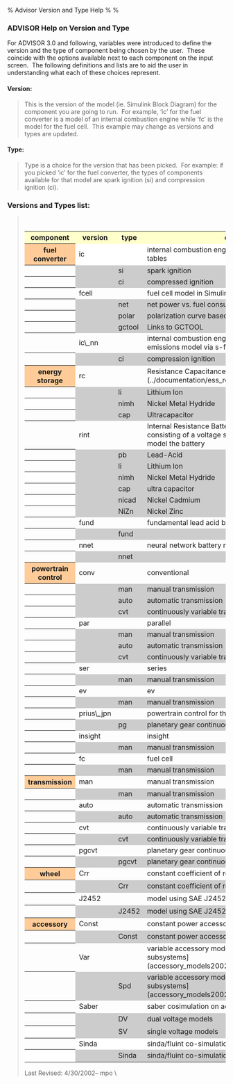 % Advisor Version and Type Help
% 
% 

### ADVISOR Help on Version and Type

For ADVISOR 3.0 and following, variables were introduced to define the
version and the type of component being chosen by the user.  These
coincide with the options available next to each component on the input
screen.  The following definitions and lists are to aid the user in
understanding what each of these choices represent.

#### Version:

> This is the version of the model (ie. Simulink Block Diagram) for the
> component you are going to run.  For example, ‘ic’ for the fuel
> converter is a model of an internal combustion engine while ‘fc’ is
> the model for the fuel cell.  This example may change as versions and
> types are updated.

#### Type:

> Type is a choice for the version that has been picked.  For example:
> if you picked ‘ic’ for the fuel converter, the types of components
> available for that model are spark ignition (si) and compression
> ignition (ci).

### Versions and Types list:

>  
> <center>
> <table border="0" width="80%">
> <tr bgcolor="#FFFFCC">
> <th>
> component
> </th>
> <th>
> version
> </th>
> <th>
> type
> </th>
> <th>
> description
> </th>
> </tr>
> <tr>
> <th bgcolor="#FFCC99">
> fuel converter
> </th>
> <td bgcolor="#FFFFFF">
> ic
> </td>
> <td bgcolor="#FFFFFF">
> </td>
> <td bgcolor="#FFFFFF">
> internal combustion engine model in Simulink with look up tables
> </td>
> </tr>
> <tr>
> <th>
> </th>
> <td bgcolor="#CCCCCC">
> </td>
> <td bgcolor="#CCCCCC">
> si
> </td>
> <td bgcolor="#CCCCCC">
> spark ignition 
> </td>
> </tr>
> <tr>
> <th>
> </th>
> <td bgcolor="#CCCCCC">
> </td>
> <td bgcolor="#CCCCCC">
> ci
> </td>
> <td bgcolor="#CCCCCC">
> compressed ignition
> </td>
> </tr>
> <tr>
> <th>
> </th>
> <td>
> fcell
> </td>
> <td>
> </td>
> <td>
> fuel cell model in Simulink
> </td>
> </tr>
> <tr>
> <th>
> </th>
> <td bgcolor="#CCCCCC">
>  
> </td>
> <td bgcolor="#CCCCCC">
> net
> </td>
> <td bgcolor="#CCCCCC">
> net power vs. fuel consumption lookup model
> </td>
> </tr>
> <tr>
> <th bgcolor="#FFFFFF">
> </th>
> <td bgcolor="#CCCCCC">
>  
> </td>
> <td bgcolor="#CCCCCC">
> polar
> </td>
> <td bgcolor="#CCCCCC">
> polarization curve based model
> </td>
> </tr>
> <tr>
> <th>
> </th>
> <td bgcolor="#CCCCCC">
> </td>
> <td bgcolor="#CCCCCC">
> gctool
> </td>
> <td bgcolor="#CCCCCC">
> Links to GCTOOL
> </td>
> </tr>
> <tr>
> <th>
>  
> </th>
> <td>
> ic\_nn
> </td>
> <td>
>  
> </td>
> <td>
> internal combustion engine model with neural network emissions model
> via s-function
> </td>
> </tr>
> <tr>
> <th>
>  
> </th>
> <td bgcolor="#CCCCCC">
>  
> </td>
> <td bgcolor="#CCCCCC">
> ci
> </td>
> <td bgcolor="#CCCCCC">
> compression ignition
> </td>
> </tr>
> <tr>
> <th bgcolor="#FFCC99">
> energy storage
> </th>
> <td>
> rc
> </td>
> <td>
> </td>
> <td>
> Resistance Capacitance Model. Click
> [here](../documentation/ess_rc.htm) for details.
> </td>
> </tr>
> <tr>
> <th>
> </th>
> <td bgcolor="#CCCCCC">
> </td>
> <td bgcolor="#CCCCCC">
> li
> </td>
> <td bgcolor="#CCCCCC">
> Lithium Ion
> </td>
> </tr>
> <tr>
> <th bgcolor="#FFFFFF">
> </th>
> <td bgcolor="#CCCCCC">
>  
> </td>
> <td bgcolor="#CCCCCC">
> nimh
> </td>
> <td bgcolor="#CCCCCC">
> Nickel Metal Hydride
> </td>
> </tr>
> <tr>
> <th>
> </th>
> <td bgcolor="#CCCCCC">
> </td>
> <td bgcolor="#CCCCCC">
> cap
> </td>
> <td bgcolor="#CCCCCC">
> Ultracapacitor
> </td>
> </tr>
> <tr>
> <th>
> </th>
> <td>
> rint
> </td>
> <td>
> </td>
> <td>
> Internal Resistance Battery Model.  Simulink battery model consisting
> of a voltage source and an internal resistor to model the battery
> </td>
> </tr>
> <tr>
> <th>
> </th>
> <td bgcolor="#CCCCCC">
> </td>
> <td bgcolor="#CCCCCC">
> pb
> </td>
> <td bgcolor="#CCCCCC">
> Lead-Acid
> </td>
> </tr>
> <tr>
> <th>
> </th>
> <td bgcolor="#CCCCCC">
> </td>
> <td bgcolor="#CCCCCC">
> li
> </td>
> <td bgcolor="#CCCCCC">
> Lithium Ion
> </td>
> </tr>
> <tr>
> <th bgcolor="#FFFFFF">
> </th>
> <td bgcolor="#CCCCCC">
> </td>
> <td bgcolor="#CCCCCC">
> nimh
> </td>
> <td bgcolor="#CCCCCC">
> Nickel Metal Hydride
> </td>
> </tr>
> <tr>
> <th>
> </th>
> <td bgcolor="#CCCCCC">
> </td>
> <td bgcolor="#CCCCCC">
> cap
> </td>
> <td bgcolor="#CCCCCC">
> ultra capacitor
> </td>
> </tr>
> <tr>
> <th bgcolor="#FFFFFF">
> </th>
> <td bgcolor="#CCCCCC">
> </td>
> <td bgcolor="#CCCCCC">
> nicad
> </td>
> <td bgcolor="#CCCCCC">
> Nickel Cadmium
> </td>
> </tr>
> <tr>
> <th>
> </th>
> <td bgcolor="#CCCCCC">
> </td>
> <td bgcolor="#CCCCCC">
> NiZn
> </td>
> <td bgcolor="#CCCCCC">
> Nickel Zinc
> </td>
> </tr>
> <tr>
> <th>
> </th>
> <td>
> fund
> </td>
> <td>
> </td>
> <td>
> fundamental lead acid battery model
> </td>
> </tr>
> <tr>
> <th>
> </th>
> <td bgcolor="#CCCCCC">
> </td>
> <td bgcolor="#CCCCCC">
> fund
> </td>
> <td bgcolor="#CCCCCC">
> </td>
> </tr>
> <tr>
> <th>
> </th>
> <td>
> nnet
> </td>
> <td>
> </td>
> <td>
> neural network battery model.
> </td>
> </tr>
> <tr>
> <th>
> </th>
> <td bgcolor="#CCCCCC">
> </td>
> <td bgcolor="#CCCCCC">
> nnet
> </td>
> <td bgcolor="#CCCCCC">
> </td>
> </tr>
> <tr>
> <th bgcolor="#FFCC99">
> powertrain control
> </th>
> <td>
> conv
> </td>
> <td>
> </td>
> <td>
> conventional
> </td>
> </tr>
> <tr>
> <th>
> </th>
> <td bgcolor="#CCCCCC">
> </td>
> <td bgcolor="#CCCCCC">
> man
> </td>
> <td bgcolor="#CCCCCC">
> manual transmission
> </td>
> </tr>
> <tr>
> <th bgcolor="#FFFFFF">
> </th>
> <td bgcolor="#CCCCCC">
> </td>
> <td bgcolor="#CCCCCC">
> auto
> </td>
> <td bgcolor="#CCCCCC">
> automatic transmission
> </td>
> </tr>
> <tr>
> <th>
> </th>
> <td bgcolor="#CCCCCC">
> </td>
> <td bgcolor="#CCCCCC">
> cvt
> </td>
> <td bgcolor="#CCCCCC">
> continuously variable transmission
> </td>
> </tr>
> <tr>
> <th>
> </th>
> <td>
> par
> </td>
> <td>
> </td>
> <td>
> parallel
> </td>
> </tr>
> <tr>
> <th>
> </th>
> <td bgcolor="#CCCCCC">
> </td>
> <td bgcolor="#CCCCCC">
> man
> </td>
> <td bgcolor="#CCCCCC">
> manual transmission
> </td>
> </tr>
> <tr>
> <th bgcolor="#FFFFFF">
> </th>
> <td bgcolor="#CCCCCC">
> </td>
> <td bgcolor="#CCCCCC">
> auto
> </td>
> <td bgcolor="#CCCCCC">
> automatic transmission
> </td>
> </tr>
> <tr>
> <th>
> </th>
> <td bgcolor="#CCCCCC">
> </td>
> <td bgcolor="#CCCCCC">
> cvt
> </td>
> <td bgcolor="#CCCCCC">
> continuously variable transmission
> </td>
> </tr>
> <tr>
> <th>
> </th>
> <td>
> ser
> </td>
> <td>
> </td>
> <td>
> series
> </td>
> </tr>
> <tr>
> <th>
> </th>
> <td bgcolor="#CCCCCC">
> </td>
> <td bgcolor="#CCCCCC">
> man
> </td>
> <td bgcolor="#CCCCCC">
> manual transmission
> </td>
> </tr>
> <tr>
> <th>
> </th>
> <td>
> ev
> </td>
> <td>
> </td>
> <td>
> ev
> </td>
> </tr>
> <tr>
> <th>
> </th>
> <td bgcolor="#CCCCCC">
> </td>
> <td bgcolor="#CCCCCC">
> man
> </td>
> <td bgcolor="#CCCCCC">
> manual transmission
> </td>
> </tr>
> <tr>
> <th>
> </th>
> <td>
> prius\_jpn
> </td>
> <td>
> </td>
> <td>
> powertrain control for the japanese prius
> </td>
> </tr>
> <tr>
> <th>
> </th>
> <td bgcolor="#CCCCCC">
> </td>
> <td bgcolor="#CCCCCC">
> pg
> </td>
> <td bgcolor="#CCCCCC">
> planetary gear continuously variable transmission
> </td>
> </tr>
> <tr>
> <th>
> </th>
> <td>
> insight
> </td>
> <td>
> </td>
> <td>
> insight
> </td>
> </tr>
> <tr>
> <th>
> </th>
> <td bgcolor="#CCCCCC">
> </td>
> <td bgcolor="#CCCCCC">
> man
> </td>
> <td bgcolor="#CCCCCC">
> manual transmission
> </td>
> </tr>
> <tr>
> <th>
> </th>
> <td>
> fc
> </td>
> <td>
> </td>
> <td>
> fuel cell
> </td>
> </tr>
> <tr>
> <th>
> </th>
> <td bgcolor="#CCCCCC">
> </td>
> <td bgcolor="#CCCCCC">
> man
> </td>
> <td bgcolor="#CCCCCC">
> manual transmission
> </td>
> </tr>
> <tr>
> <th bgcolor="#FFCC99">
> transmission
> </th>
> <td>
> man
> </td>
> <td>
> </td>
> <td>
> manual transmission
> </td>
> </tr>
> <tr>
> <th>
> </th>
> <td bgcolor="#CCCCCC">
> </td>
> <td bgcolor="#CCCCCC">
> man
> </td>
> <td bgcolor="#CCCCCC">
> manual transmission
> </td>
> </tr>
> <tr>
> <th>
> </th>
> <td>
> auto
> </td>
> <td>
> </td>
> <td>
> automatic transmission
> </td>
> </tr>
> <tr>
> <th>
> </th>
> <td bgcolor="#CCCCCC">
> </td>
> <td bgcolor="#CCCCCC">
> auto
> </td>
> <td bgcolor="#CCCCCC">
> automatic transmission
> </td>
> </tr>
> <tr>
> <th>
> </th>
> <td>
> cvt
> </td>
> <td>
> </td>
> <td>
> continuously variable transmission
> </td>
> </tr>
> <tr>
> <th>
> </th>
> <td bgcolor="#CCCCCC">
> </td>
> <td bgcolor="#CCCCCC">
> cvt
> </td>
> <td bgcolor="#CCCCCC">
> continuously variable transmission
> </td>
> </tr>
> <tr>
> <th>
> </th>
> <td>
> pgcvt
> </td>
> <td>
> </td>
> <td>
> planetary gear continuously variable transmission
> </td>
> </tr>
> <tr>
> <th>
> </th>
> <td bgcolor="#CCCCCC">
> </td>
> <td bgcolor="#CCCCCC">
> pgcvt
> </td>
> <td bgcolor="#CCCCCC">
> planetary gear continuously variable transmission
> </td>
> </tr>
> <tr>
> <th bgcolor="#FFCC99">
> wheel
> </th>
> <td>
> Crr
> </td>
> <td>
>  
> </td>
> <td>
> constant coefficient of rolling resistance model
> </td>
> </tr>
> <tr>
> <th>
>  
> </th>
> <td bgcolor="#CCCCCC">
>  
> </td>
> <td bgcolor="#CCCCCC">
> Crr
> </td>
> <td bgcolor="#CCCCCC">
> constant coefficient of rolling resistance model
> </td>
> </tr>
> <tr>
> <th>
>  
> </th>
> <td>
> J2452
> </td>
> <td>
>  
> </td>
> <td>
> model using SAE J2452 rolling resistance parameters
> </td>
> </tr>
> <tr>
> <th>
>  
> </th>
> <td bgcolor="#CCCCCC">
>  
> </td>
> <td bgcolor="#CCCCCC">
> J2452
> </td>
> <td bgcolor="#CCCCCC">
> model using SAE J2452 rolling resistance parameters
> </td>
> </tr>
> <tr>
> <th bgcolor="#FFCC99">
> accessory
> </th>
> <td>
> Const
> </td>
> <td>
>  
> </td>
> <td>
> constant power accessory load models
> </td>
> </tr>
> <tr>
> <th>
>  
> </th>
> <td bgcolor="#CCCCCC">
>  
> </td>
> <td bgcolor="#CCCCCC">
> Const
> </td>
> <td bgcolor="#CCCCCC">
> constant power accessory load models
> </td>
> </tr>
> <tr>
> <th>
>  
> </th>
> <td>
> Var
> </td>
> <td>
>  
> </td>
> <td>
> variable accessory models (using [configurable
> subsystems](accessory_models2002.html#config_subsystemHOWTO))
> </td>
> </tr>
> <tr>
> <th>
>  
> </th>
> <td bgcolor="#CCCCCC">
>  
> </td>
> <td bgcolor="#CCCCCC">
> Spd
> </td>
> <td bgcolor="#CCCCCC">
> variable accessory models (using [configurable
> subsystems](accessory_models2002.html#config_subsystemHOWTO))
> </td>
> </tr>
> <tr>
> <th>
>  
> </th>
> <td>
> Saber
> </td>
> <td>
>  
> </td>
> <td>
> saber cosimulation on accessory loads
> </td>
> </tr>
> <tr>
> <th>
>  
> </th>
> <td bgcolor="#CCCCCC">
>  
> </td>
> <td bgcolor="#CCCCCC">
> DV
> </td>
> <td bgcolor="#CCCCCC">
> dual voltage models
> </td>
> </tr>
> <tr>
> <th bgcolor="#FFFFFF">
>  
> </th>
> <td bgcolor="#CCCCCC">
>  
> </td>
> <td bgcolor="#CCCCCC">
> SV
> </td>
> <td bgcolor="#CCCCCC">
> single voltage models
> </td>
> </tr>
> <tr>
> <th>
> </th>
> <td bgcolor="#FFFFFF">
> Sinda
> </td>
> <td bgcolor="#FFFFFF">
>  
> </td>
> <td bgcolor="#FFFFFF">
> sinda/fluint co-simulation model initialization files
> </td>
> </tr>
> <tr>
> <th bgcolor="#FFFFFF">
>  
> </th>
> <td bgcolor="#CCCCCC">
>  
> </td>
> <td bgcolor="#CCCCCC">
> Sinda
> </td>
> <td bgcolor="#CCCCCC">
> sinda/fluint co-simulation model initialization files
> </td>
> </tr>
> </table>
> </center>
> <p>
> Last Revised: 4/30/2002– mpo \
>  
